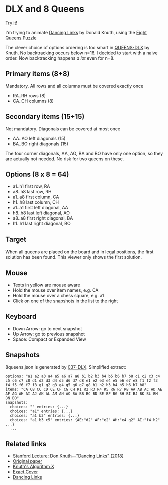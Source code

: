 # DLX and 8 Queens

[Try it!](https://christernilsson.github.io/DLX-and-8-Queens/index.html)

I'm trying to animate [Dancing Links](https://github.com/shreevatsa/knuth-literate-programs/blob/master/programs/dance.pdf) by Donald Knuth, using the [Eight Queens Puzzle](https://en.wikipedia.org/wiki/Eight_queens_puzzle)

The clever choice of options ordering is too smart in [QUEENS-DLX](https://www-cs-faculty.stanford.edu/~knuth/programs/queens-dlx.w) by Knuth. No backtracking occurs below n=16. I decided to start with a naive order. Now backtracking happens *a lot* even for n=8.

## Primary items (8+8)

Mandatory. All rows and all columns must be covered exactly once

* RA..RH rows (8)
* CA..CH columns (8)

## Secondary items (15+15)

Not mandatory. Diagonals can be covered at most once

* AA..AO left diagonals (15)
* BA..BO right diagonals (15)

The four corner diagonals, AA, AO, BA and BO have only one option, so they are actually not needed. No risk for two queens on these.

## Options (8 x 8 = 64)

* a1..h1 first row, RA
* a8..h8 last row, RH
* a1..a8 first column, CA
* h1..h8 last column, CH
* a1..a1 first left diagonal, AA
* h8..h8 last left diagonal, AO
* a8..a8 first right diagonal, BA
* h1..h1 last right diagonal, BO

## Target

When all queens are placed on the board and in legal positions, the first solution has been found. This viewer only shows the first solution.

## Mouse

* Texts in yellow are mouse aware
* Hold the mouse over item names, e.g. CA
* Hold the mouse over a chess square, e.g. a1
* Click on one of the snapshots in the list to the right

## Keyboard

* Down Arrow: go to next snapshot
* Up Arrow: go to previous snapshot
* Space: Compact or Expanded View

## Snapshots

8queens.json is generated by [037-DLX](https://github.com/ChristerNilsson/2020/tree/master/037-DLX). Simplified extract:
```
options: "a1 a2 a3 a4 a5 a6 a7 a8 b1 b2 b3 b4 b5 b6 b7 b8 c1 c2 c3 c4 c5 c6 c7 c8 d1 d2 d3 d4 d5 d6 d7 d8 e1 e2 e3 e4 e5 e6 e7 e8 f1 f2 f3 f4 f5 f6 f7 f8 g1 g2 g3 g4 g5 g6 g7 g8 h1 h2 h3 h4 h5 h6 h7 h8"
items: "CA CB CC CD CE CF CG CH R1 R2 R3 R4 R5 R6 R7 R8 AA AB AC AD AE AF AG AH AI AJ AK AL AM AN AO BA BB BC BD BE BF BG BH BI BJ BK BL BM BN BO"
snapshots: 
  choices: "" entries: {...}
  choices: "a1" entries: {...}
  choices: "a1 b3" entries: {...}
  choices: "a1 b3 c5" entries: {AE:"d2" AF:"e2" AH:"e4 g2" AI:"f4 h2" ...}
  ...
```

## Related links

* [Stanford Lecture: Don Knuth—"Dancing Links" (2018)](https://www.youtube.com/watch?v=_cR9zDlvP88&t=3251s&ab_channel=stanfordonline)
* [Original paper](https://arxiv.org/pdf/cs/0011047.pdf)
* [Knuth's Algorithm X](https://en.wikipedia.org/wiki/Knuth%27s_Algorithm_X)
* [Exact Cover](https://en.wikipedia.org/wiki/Exact_cover)
* [Dancing Links](https://en.wikipedia.org/wiki/Dancing_Links)
